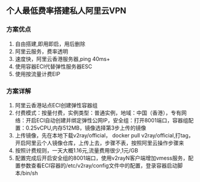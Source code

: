 ## 个人最低费率搭建私人阿里云VPN
### 方案优点
1. 自由搭建,即用即启，用后删除
2. 阿里云服务，费率透明
3. 速度快，阿里云香港服务器,ping 40ms+
4. 使用容器ECI代替弹性服务器ESC
5. 使用按流量计费EIP
### 方案详解
1. 阿里云香港站点ECI创建弹性容器组
2. 付费模式：按量付费，实例类型：普通实例，地域：中国（香港），专有网络：开启ECI自动创建并绑定弹性公网IP，安全组：打开8001端口，容器组配置：0.25vCPU,内存512MB，镜像选择第3步上传的镜像
3. 上传镜像，先在本地下载v2ray/official， docker pull v2ray/official,打tag，开启阿里云个人镜像仓库，上传上去，步骤不表，按照阿里云操作步骤来
4. 按照计费规则，一天大概1.16元,流量费用很少,1元/GB
5. 配置完成后开启安全组的8001端口，使用v2rayN客户端增加vmess服务，配置参数查看ECI容器的/etc/v2ray/config文件中的配置，登录容器启动脚本/bin/sh
